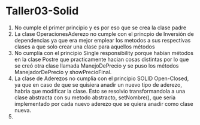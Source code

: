 # Taller03-Solid
 
<ol>

<li>No cumple el primer principio y es por eso que se crea la clase padre
<li> La clase OperacionesAderezo no cumple con el princpio de Inversión de dependencias ya que era mejor emplear los metodos a sus respectivas clases a que solo crear una clase para aquellos métodos
<li> No cumplía con el principio Single responsibility porque habían métodos en la clase Postre que practicamente hacian cosas distintas por lo que se creó otra clase llamada ManejoDePrecio y se puso los métodos ManejadorDePrecio y showPrecioFinal.
<li> La clase de Aderezos no cumplia con el principio SOLID Open-Closed, ya que en caso de que se quisiera anadir un nuevo tipo de aderezo, habria que modificar la clase. Esto se resolvio transformandola a una clase abstracta con su metodo abstracto, setNombre(), que seria implementado por cada nuevo aderezo que se quiera anadir como clase nueva.
<li>

</ol>
